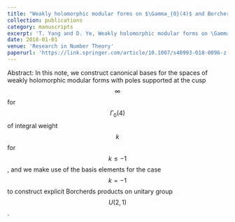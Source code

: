 ```yaml
---
title: "Weakly holomorphic modular forms on $\Gamma_{0}(4)$ and Borcherds products on unitary group U(2,1)"
collection: publications
category: manuscripts
excerpt: 'T. Yang and D. Ye, Weakly holomorphic modular forms on \Gamma_{0}(4) and Borcherds products on unitary group U(2,1), Research in Number Theory, 4 (2018), no. 2.'
date: 2018-01-01
venue: 'Research in Number Theory'
paperurl: 'https://link.springer.com/article/10.1007/s40993-018-0096-z'
---
```


Abstract: In this note, we construct canonical bases for the spaces of weakly holomorphic
modular forms with poles supported at the cusp $$\infty$$ for $$\Gamma_{0}(4)$$ of integral weight $$k$$ for
$$k \leq −1$$, and we make use of the basis elements for the case $$k = −1$$ to construct
explicit Borcherds products on unitary group $$U(2, 1)$$.
